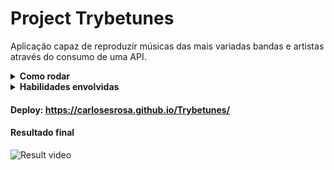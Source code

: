 # Project Trybetunes

Aplicação capaz de reproduzir músicas das mais variadas bandas e artistas através do consumo de uma API.

<details>
  <summary>
    <strong>Como rodar</strong>
  </summary><br>

  1. Clone o repositório

  - Use o comando: `git clone git@github.com:CarlosESRosa/Trybetunes.git`.

  2. Dependências

  - Na raiz do projeto rode o comando: `npm install`

  3. Start

  - Para iniciar a aplicação rode o comando: `npm start`

</details>

<details>
  <summary>
    <strong>Habilidades envolvidas</strong>
  </summary>
  
  - React
  - React router
  - Bootstrap
  - API
  - Web Storage
  - HTML, CSS and JavaScript.
</details>

#### Deploy: https://carlosesrosa.github.io/Trybetunes/
#### Resultado final
![Result video](./src/Trybetunes-video.gif)
